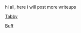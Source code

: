 >>
hi all, here i will post more writeups

[Tabby](https://repo4chu.github.io/hackthebox/tabby)

[Buff](https://repo4chu.github.io/hackthebox/buff)
